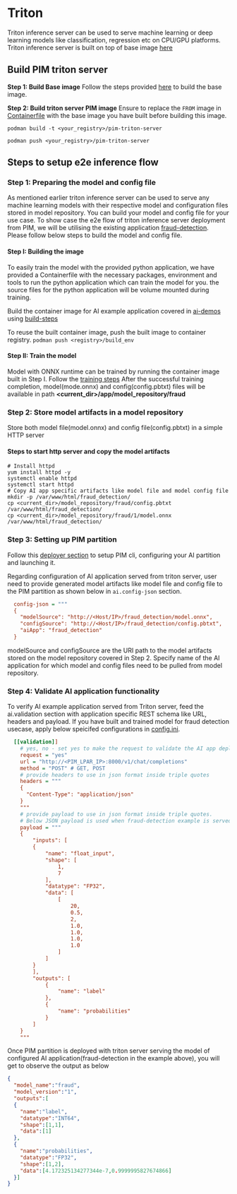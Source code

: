 # Triton

Triton inference server can be used to serve machine learning or deep learning models like classification, regression etc on CPU/GPU platforms.
Triton inference server is built on top of base image [here](../../base-image/)

## Build PIM triton server
**Step 1: Build Base image**
Follow the steps provided [here](../../base-image/README.md) to build the base image.

**Step 2: Build triton server PIM image**
Ensure to replace the `FROM` image in [Containerfile](Containerfile) with the base image you have built before building this image.

```shell
podman build -t <your_registry>/pim-triton-server

podman push <your_registry>/pim-triton-server
```

## Steps to setup e2e inference flow

### Step 1: Preparing the model and config file
As mentioned earlier triton inference server can be used to serve any machine learning models with their respective model and configuration files stored in model repository. You can build your model and config file for your use case. 
To show case the e2e flow of triton inference server deployment from PIM, we will be utilising the existing application [fraud-detection](https://github.com/PDeXchange/ai-demos/tree/main/02_Fraud_Detection). Please follow below steps to build the model and config file.

#### Step I: Building the image
To easily train the model with the provided python application, we have provided a Containerfile with the necessary packages, environment and tools to run the python application which can train the model for you. the source files for the python application will be volume mounted during training.

Build the container image for AI example application covered in [ai-demos](https://github.com/PDeXchange/ai-demos) using [build-steps](app/README.md)

To reuse the built container image, push the built image to container registry.
`podman push <registry>/build_env`

#### Step II: Train the model
Model with ONNX runtime can be trained by running the container image built in Step I. Follow the [training steps](app/README.md)
After the successful training completion, model(mode.onnx) and config(config.pbtxt) files will be available in path **<current_dir>/app/model_repository/fraud**

### Step 2: Store model artifacts in a model repository
Store both model file(model.onnx) and config file(config.pbtxt) in a simple HTTP server

#### Steps to start http server and copy the model artifacts
```shell
# Install httpd
yum install httpd -y
systemctl enable httpd
systemctl start httpd
# Copy AI app specific artifacts like model file and model config file
mkdir -p /var/www/html/fraud_detection/
cp <current_dir>/model_repository/fraud/config.pbtxt /var/www/html/fraud_detection/
cp <current_dir>/model_repository/fraud/1/model.onnx /var/www/html/fraud_detection/
```

### Step 3: Setting up PIM partition
Follow this [deployer section](../../README.md#deployer-steps) to setup PIM cli, configuring your AI partition and launching it.

Regarding configuration of AI application served from triton server, user need to provide generated model artifacts like model file and config file to the PIM partition as shown below in `ai.config-json` section.
```ini
  config-json = """
  {
    "modelSource": "http://<Host/IP>/fraud_detection/model.onnx",
    "configSource": "http://<Host/IP>/fraud_detection/config.pbtxt",
    "aiApp": "fraud_detection"
  }
```
modelSource and configSource are the URI path to the model artifacts stored on the model repository covered in Step 2. Specify name of the AI application for which model and config files need to be pulled from model repository.

### Step 4: Validate AI application functionality
To verify AI example application served from Triton server, feed the ai.validation section with application specific REST schema like URL, headers and payload. If you have built and trained model for fraud detection usecase, apply below speicifed configurations in [config.ini](../../config.ini).  


```ini
  [[validation]]
    # yes, no - set yes to make the request to validate the AI app deployed as part of PIM partition
    request = "yes"
    url = "http://<PIM_LPAR_IP>:8000/v1/chat/completions"
    method = "POST" # GET, POST
    # provide headers to use in json format inside triple quotes
    headers = """
    {
      "Content-Type": "application/json"
    }
    """
    # provide payload to use in json format inside triple quotes.
    # Below JSON payload is used when fraud-detection example is served from triton server
    payload = """
    {
		"inputs": [
        {
            "name": "float_input",
            "shape": [
                1,
                7
            ],
            "datatype": "FP32",
            "data": [
                [
                    20,
                    0.5,
                    2,
                    1.0,
                    1.0,
                    1.0,
                    1.0
                ]
            ]
        }
        ],
        "outputs": [
            {
                "name": "label"
            },
            {
                "name": "probabilities"
            }
        ]
	}
    """
```

Once PIM partition is deployed with triton server serving the model of configured AI application(fraud-detection in the example above), you will get to observe the output as below
```json
{
  "model_name":"fraud",
  "model_version":"1",
  "outputs":[
  {
    "name":"label",
    "datatype":"INT64",
    "shape":[1,1],
    "data":[1]
  },
  {
    "name":"probabilities",
    "datatype":"FP32",
    "shape":[1,2],
    "data":[4.172325134277344e-7,0.9999995827674866]
  }]
}
```
